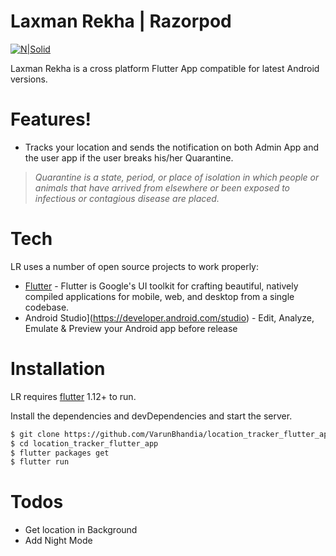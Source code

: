 # Laxman Rekha | Razorpod 

[![N|Solid](https://www.razorpod.in/wp-content/uploads/2019/01/favicon-rzr.png)](https://www.razorpod.in/wp-content/uploads/2019/01/favicon-rzr.png)

Laxman Rekha is a cross platform Flutter App compatible for latest Android versions.
  
# Features!

  - Tracks your location and sends the notification on both Admin App and the user app if the user breaks his/her Quarantine.

> *Quarantine is a state, period, or place of isolation in which people or animals that have arrived from elsewhere or been exposed to infectious or contagious disease are placed.*



# Tech

LR uses a number of open source projects to work properly:

* [Flutter](https://flutter.dev/) - Flutter is Google's UI toolkit for crafting beautiful, natively compiled applications for mobile, web, and desktop from a single codebase.
* Android Studio](https://developer.android.com/studio) - Edit, Analyze, Emulate & Preview your Android app before release

<!-- And of course Dillinger itself is open source with a [public repository][dill]
 on GitHub. -->

# Installation

LR requires [flutter](https://flutter.dev/) 1.12+ to run.

Install the dependencies and devDependencies and start the server.

```sh
$ git clone https://github.com/VarunBhandia/location_tracker_flutter_app.git
$ cd location_tracker_flutter_app
$ flutter packages get
$ flutter run
```

# Todos

 - Get location in Background
 - Add Night Mode
 





